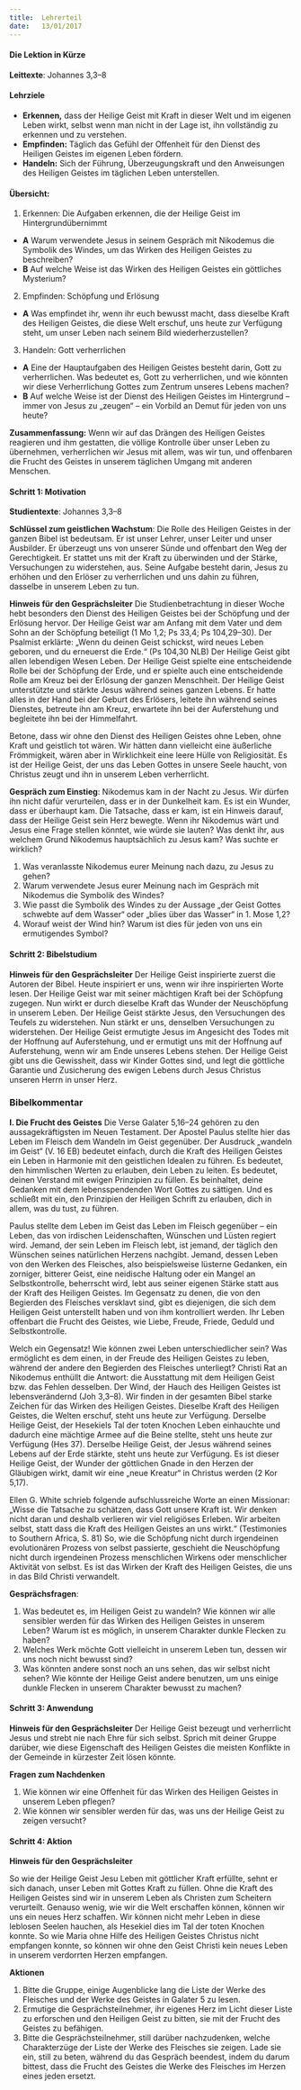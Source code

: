 ```yaml
---
title:  Lehrerteil
date:   13/01/2017
---
```


####  Die Lektion in Kürze

**Leittexte**: Johannes 3,3–8     

#### **Lehrziele**

- **Erkennen,** dass der Heilige Geist mit Kraft in dieser Welt und im eigenen Leben wirkt, selbst wenn man nicht in der Lage ist, ihn vollständig zu erkennen und zu verstehen.   
- **Empfinden:** Täglich das Gefühl der Offenheit für den Dienst des Heiligen Geistes im eigenen Leben fördern.   
- **Handeln:** Sich der Führung, Überzeugungskraft und den Anweisungen des Heiligen Geistes im täglichen Leben unterstellen.       

#### **Übersicht:**

1. Erkennen: Die Aufgaben erkennen, die der Heilige Geist im Hintergrundübernimmt     
  + **A** Warum verwendete Jesus in seinem Gespräch mit Nikodemus die Symbolik des Windes, um das Wirken des Heiligen Geistes zu beschreiben?      
  + **B** Auf welche Weise ist das Wirken des Heiligen Geistes ein göttliches Mysterium?  
  
2. Empfinden: Schöpfung und Erlösung      
  + **A** Was empfindet ihr, wenn ihr euch bewusst macht, dass dieselbe Kraft des Heiligen Geistes, die diese Welt erschuf, uns heute zur Verfügung steht, um unser Leben nach seinem Bild wiederherzustellen?     

3. Handeln: Gott verherrlichen      
  + **A** Eine der Hauptaufgaben des Heiligen Geistes besteht darin, Gott zu verherrlichen. Was bedeutet es, Gott zu verherrlichen, und wie könnten wir diese Verherrlichung Gottes zum Zentrum unseres Lebens machen?      
  + **B** Auf welche Weise ist der Dienst des Heiligen Geistes im Hintergrund – immer von Jesus zu „zeugen“ – ein Vorbild an Demut für jeden von uns heute?      
 
**Zusammenfassung:** Wenn wir auf das Drängen des Heiligen Geistes reagieren und ihm gestatten, die völlige Kontrolle über unser Leben zu übernehmen, verherrlichen wir Jesus mit allem, was wir tun, und offenbaren die Frucht des Geistes in unserem täglichen Umgang mit anderen Menschen.

#### Schritt 1: Motivation

**Studientexte**: Johannes 3,3–8      

**Schlüssel zum geistlichen Wachstum**: Die Rolle des Heiligen Geistes in der ganzen Bibel ist bedeutsam. Er ist unser Lehrer, unser Leiter und unser Ausbilder. Er überzeugt uns von unserer Sünde und offenbart den Weg der Gerechtigkeit. Er stattet uns mit der Kraft zu überwinden und der Stärke, Versuchungen zu widerstehen, aus. Seine Aufgabe besteht darin, Jesus zu erhöhen und den Erlöser zu verherrlichen und uns dahin zu führen, dasselbe in unserem Leben zu tun.       

**Hinweis für den Gesprächsleiter** Die Studienbetrachtung in dieser Woche hebt besonders den Dienst des Heiligen Geistes bei der Schöpfung und der Erlösung hervor. Der Heilige Geist war am Anfang mit dem Vater und dem Sohn an der Schöpfung beteiligt (1 Mo 1,2; Ps 33,4; Ps 104,29–30). Der Psalmist erklärte: „Wenn du deinen Geist schickst, wird neues Leben geboren, und du erneuerst die Erde.“ (Ps 104,30 NLB) Der Heilige Geist gibt allen lebendigen Wesen Leben. Der Heilige Geist spielte eine entscheidende Rolle bei der Schöpfung der Erde, und er spielte auch eine entscheidende Rolle am Kreuz bei der Erlösung der ganzen Menschheit. Der Heilige Geist unterstützte und stärkte Jesus während seines ganzen Lebens. Er hatte alles in der Hand bei der Geburt des Erlösers, leitete ihn während seines Dienstes, betreute ihn am Kreuz, erwartete ihn bei der Auferstehung und begleitete ihn bei der Himmelfahrt. 

Betone, dass wir ohne den Dienst des Heiligen Geistes ohne Leben, ohne Kraft und geistlich tot wären. Wir hätten dann vielleicht eine äußerliche Frömmigkeit, wären aber in Wirklichkeit eine leere Hülle von Religiosität. Es ist der Heilige Geist, der uns das Leben Gottes in unsere Seele haucht, von Christus zeugt und ihn in unserem Leben verherrlicht.  

**Gespräch zum Einstieg**: Nikodemus kam in der Nacht zu Jesus. Wir dürfen ihn nicht dafür verurteilen, dass er in der Dunkelheit kam. Es ist ein Wunder, dass er überhaupt kam. Die Tatsache, dass er kam, ist ein Hinweis darauf, dass der Heilige Geist sein Herz bewegte. Wenn ihr Nikodemus wärt und Jesus eine Frage stellen könntet, wie würde sie lauten? Was denkt ihr, aus welchem Grund Nikodemus hauptsächlich zu Jesus kam? Was suchte er wirklich?

1. Was veranlasste Nikodemus eurer Meinung nach dazu, zu Jesus zu gehen? 
2. Warum verwendete Jesus eurer Meinung nach im Gespräch mit Nikodemus die Symbolik des Windes? 
3. Wie passt die Symbolik des Windes zu der Aussage „der Geist Gottes schwebte auf dem Wasser“ oder „blies über das Wasser“ in 1. Mose 1,2? 
4. Worauf weist der Wind hin? Warum ist dies für jeden von uns ein ermutigendes Symbol?

#### Schritt 2: Bibelstudium

**Hinweis für den Gesprächsleiter** Der Heilige Geist inspirierte zuerst die Autoren der Bibel. Heute inspiriert er uns, wenn wir ihre inspirierten Worte lesen. Der Heilige Geist war mit seiner mächtigen Kraft bei der Schöpfung zugegen. Nun wirkt er durch dieselbe Kraft das Wunder der Neuschöpfung in unserem Leben. Der Heilige Geist stärkte Jesus, den Versuchungen des Teufels zu widerstehen. Nun stärkt er uns, denselben Versuchungen zu widerstehen. Der Heilige Geist ermutigte Jesus im Angesicht des Todes mit der Hoffnung auf Auferstehung, und er ermutigt uns mit der Hoffnung auf Auferstehung, wenn wir am Ende unseres Lebens stehen. Der Heilige Geist gibt uns die Gewissheit, dass wir Kinder Gottes sind, und legt die göttliche Garantie und Zusicherung des ewigen Lebens durch Jesus Christus unseren Herrn in unser Herz. 

### **Bibelkommentar**

**I. Die Frucht des Geistes** Die Verse Galater 5,16–24 gehören zu den aussagekräftigsten im Neuen Testament. Der Apostel Paulus stellte hier das Leben im Fleisch dem Wandeln im Geist gegenüber. Der Ausdruck „wandeln im Geist“ (V. 16 EB) bedeutet einfach, durch die Kraft des Heiligen Geistes ein Leben in Harmonie mit den geistlichen Idealen zu führen. Es bedeutet, den himmlischen Werten zu erlauben, dein Leben zu leiten. Es bedeutet, deinen Verstand mit ewigen Prinzipien zu füllen. Es beinhaltet, deine Gedanken mit dem lebensspendenden Wort Gottes zu sättigen. Und es schließt mit ein, den Prinzipien der Heiligen Schrift zu erlauben, dich in allem, was du tust, zu führen. 

Paulus stellte dem Leben im Geist das Leben im Fleisch gegenüber – ein Leben, das von irdischen Leidenschaften, Wünschen und Lüsten regiert wird. Jemand, der sein Leben im Fleisch lebt, ist jemand, der täglich den Wünschen seines natürlichen Herzens nachgibt. Jemand, dessen Leben von den Werken des Fleisches, also beispielsweise lüsterne Gedanken, ein zorniger, bitterer Geist, eine neidische Haltung oder ein Mangel an Selbstkontrolle, beherrscht wird, lebt aus seiner eigenen Stärke statt aus der Kraft des Heiligen Geistes. Im Gegensatz zu denen, die von den Begierden des Fleisches versklavt sind, gibt es diejenigen, die sich dem Heiligen Geist unterstellt haben und von ihm kontrolliert werden. Ihr Leben offenbart die Frucht des Geistes, wie Liebe, Freude, Friede, Geduld und Selbstkontrolle. 

Welch ein Gegensatz! Wie können zwei Leben unterschiedlicher sein? Was ermöglicht es dem einen, in der Freude des Heiligen Geistes zu leben, während der andere den Begierden des Fleisches unterliegt? Christi Rat an Nikodemus enthüllt die Antwort: die Ausstattung mit dem Heiligen Geist bzw. das Fehlen desselben. Der Wind, der Hauch des Heiligen Geistes ist lebensverändernd (Joh 3,3–8). Wir finden in der gesamten Bibel starke Zeichen für das Wirken des Heiligen Geistes. Dieselbe Kraft des Heiligen Geistes, die Welten erschuf, steht uns heute zur Verfügung. Derselbe Heilige Geist, der Hesekiels Tal der toten Knochen Leben einhauchte und dadurch eine mächtige Armee auf die Beine stellte, steht uns heute zur Verfügung (Hes 37). Derselbe Heilige Geist, der Jesus während seines Lebens auf der Erde stärkte, steht uns heute zur Verfügung. Es ist dieser Heilige Geist, der Wunder der göttlichen Gnade in den Herzen der Gläubigen wirkt, damit wir eine „neue Kreatur“ in Christus werden (2 Kor 5,17). 

Ellen G. White schrieb folgende aufschlussreiche Worte an einen Missionar: „Wisse die Tatsache zu schätzen, dass Gott unsere Kraft ist. Wir denken nicht daran und deshalb verlieren wir viel religiöses Erleben. Wir arbeiten selbst, statt dass die Kraft des Heiligen Geistes an uns wirkt.“ (Testimonies to Southern Africa, S. 81) So, wie die Schöpfung nicht durch irgendeinen evolutionären Prozess von selbst passierte, geschieht die Neuschöpfung nicht durch irgendeinen Prozess menschlichen Wirkens oder menschlicher Aktivität von selbst. Es ist das Wirken der Kraft des Heiligen Geistes, die uns in das Bild Christi verwandelt. 

**Gesprächsfragen**:
 
1. Was bedeutet es, im Heiligen Geist zu wandeln? Wie können wir alle sensibler werden für das Wirken des Heiligen Geistes in unserem Leben? Warum ist es möglich, in unserem Charakter dunkle Flecken zu haben? 
2. Welches Werk möchte Gott vielleicht in unserem Leben tun, dessen wir uns noch nicht bewusst sind? 
3. Was könnten andere sonst noch an uns sehen, das wir selbst nicht sehen? Wie könnte der Heilige Geist andere benutzen, um uns einige dunkle Flecken in unserem Charakter bewusst zu machen?

#### Schritt 3: Anwendung

**Hinweis für den Gesprächsleiter** Der Heilige Geist bezeugt und verherrlicht Jesus und strebt nie nach Ehre für sich selbst. Sprich mit deiner Gruppe darüber, wie diese Eigenschaft des Heiligen Geistes die meisten Konflikte in der Gemeinde in kürzester Zeit lösen könnte. 

**Fragen zum Nachdenken** 

1. Wie können wir eine Offenheit für das Wirken des Heiligen Geistes in unserem Leben pflegen? 
2. Wie können wir sensibler werden für das, was uns der Heilige Geist zu zeigen versucht?

#### Schritt 4: Aktion

**Hinweis für den Gesprächsleiter** 

So wie der Heilige Geist Jesu Leben mit göttlicher Kraft erfüllte, sehnt er sich danach, unser Leben mit Gottes Kraft zu füllen. Ohne die Kraft des Heiligen Geistes sind wir in unserem Leben als Christen zum Scheitern verurteilt. Genauso wenig, wie wir die Welt erschaffen können, können wir uns ein neues Herz schaffen. Wir können nicht mehr Leben in diese leblosen Seelen hauchen, als Hesekiel dies im Tal der toten Knochen konnte. So wie Maria ohne Hilfe des Heiligen Geistes Christus nicht empfangen konnte, so können wir ohne den Geist Christi kein neues Leben in unserem verdorrten Herzen empfangen.  

**Aktionen** 

1. Bitte die Gruppe, einige Augenblicke lang die Liste der Werke des Fleisches und der Werke des Geistes in Galater 5 zu lesen. 
2. Ermutige die Gesprächsteilnehmer, ihr eigenes Herz im Licht dieser Liste zu erforschen und den Heiligen Geist zu bitten, sie mit der Frucht des Geistes zu befähigen. 
3. Bitte die Gesprächsteilnehmer, still darüber nachzudenken, welche Charakterzüge der Liste der Werke des Fleisches sie zeigen. Lade sie ein, still zu beten, während du das Gespräch beendest, indem du darum bittest, dass die Frucht des Geistes die Werke des Fleisches im Herzen eines jeden ersetzt. 